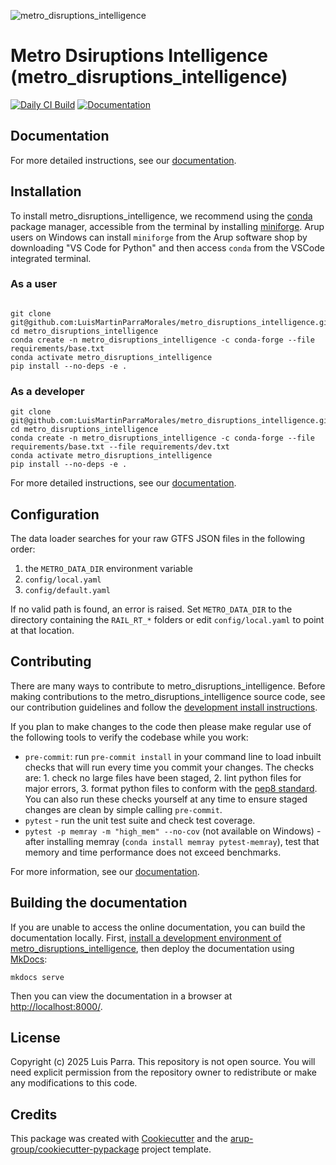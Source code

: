<!--- the "--8<--" html comments define what part of the README to add to the index page of the documentation -->
<!--- --8<-- [start:docs] -->
![metro_disruptions_intelligence](resources/logos/title.png)

# Metro Dsiruptions Intelligence (metro_disruptions_intelligence)

<!--- --8<-- [end:docs] -->

[![Daily CI Build](https://github.com/LuisMartinParraMorales/metro_disruptions_intelligence/actions/workflows/daily-scheduled-ci.yml/badge.svg)](https://github.com/LuisMartinParraMorales/metro_disruptions_intelligence/actions/workflows/daily-scheduled-ci.yml)
[![Documentation](https://github.com/LuisMartinParraMorales/metro_disruptions_intelligence/actions/workflows/pages/pages-build-deployment/badge.svg?branch=gh-pages)](https://LuisMartinParraMorales.github.io/metro_disruptions_intelligence)

## Documentation

For more detailed instructions, see our [documentation](https://LuisMartinParraMorales.github.io/metro_disruptions_intelligence/latest).

## Installation

To install metro_disruptions_intelligence, we recommend using the [conda](https://docs.conda.io/en/latest/) package manager, accessible from the terminal by installing [miniforge](https://github.com/conda-forge/miniforge?tab=readme-ov-file#download).
Arup users on Windows can install `miniforge` from the Arup software shop by downloading "VS Code for Python" and then access `conda` from the VSCode integrated terminal.

### As a user

<!--- --8<-- [start:docs-install-user] -->

``` shell

git clone git@github.com:LuisMartinParraMorales/metro_disruptions_intelligence.git
cd metro_disruptions_intelligence
conda create -n metro_disruptions_intelligence -c conda-forge --file requirements/base.txt
conda activate metro_disruptions_intelligence
pip install --no-deps -e .
```

<!--- --8<-- [end:docs-install-user] -->

### As a developer

<!--- --8<-- [start:docs-install-dev] -->

``` shell
git clone git@github.com:LuisMartinParraMorales/metro_disruptions_intelligence.git
cd metro_disruptions_intelligence
conda create -n metro_disruptions_intelligence -c conda-forge --file requirements/base.txt --file requirements/dev.txt
conda activate metro_disruptions_intelligence
pip install --no-deps -e .
```

<!--- --8<-- [end:docs-install-dev] -->

For more detailed instructions, see our [documentation](https://LuisMartinParraMorales.github.io/metro_disruptions_intelligence/latest/installation/).

## Configuration

The data loader searches for your raw GTFS JSON files in the following order:

1. the ``METRO_DATA_DIR`` environment variable
2. ``config/local.yaml``
3. ``config/default.yaml``

If no valid path is found, an error is raised. Set ``METRO_DATA_DIR`` to the
directory containing the ``RAIL_RT_*`` folders or edit ``config/local.yaml`` to
point at that location.

## Contributing

There are many ways to contribute to metro_disruptions_intelligence.
Before making contributions to the metro_disruptions_intelligence source code, see our contribution guidelines and follow the [development install instructions](#as-a-developer).

If you plan to make changes to the code then please make regular use of the following tools to verify the codebase while you work:

- `pre-commit`: run `pre-commit install` in your command line to load inbuilt checks that will run every time you commit your changes.
  The checks are: 1. check no large files have been staged, 2. lint python files for major errors, 3. format python files to conform with the [pep8 standard](https://peps.python.org/pep-0008/).
  You can also run these checks yourself at any time to ensure staged changes are clean by simple calling `pre-commit`.
- `pytest` - run the unit test suite and check test coverage.
- `pytest -p memray -m "high_mem" --no-cov` (not available on Windows) - after installing memray (`conda install memray pytest-memray`), test that memory and time performance does not exceed benchmarks.

For more information, see our [documentation](https://LuisMartinParraMorales.github.io/metro_disruptions_intelligence/latest/contributing/).

## Building the documentation

If you are unable to access the online documentation, you can build the documentation locally.
First, [install a development environment of metro_disruptions_intelligence](https://LuisMartinParraMorales.github.io/metro_disruptions_intelligence/latest/contributing/coding/), then deploy the documentation using [MkDocs](https://www.mkdocs.org/):

``` shell
mkdocs serve
```

Then you can view the documentation in a browser at <http://localhost:8000/>.

## License

Copyright (c) 2025 Luis Parra.
This repository is not open source.
You will need explicit permission from the repository owner to redistribute or make any modifications to this code.

## Credits

This package was created with [Cookiecutter](https://github.com/audreyr/cookiecutter) and the [arup-group/cookiecutter-pypackage](https://github.com/arup-group/cookiecutter-pypackage) project template.

